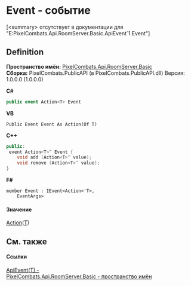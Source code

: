 # Event - событие


\[&lt;summary&gt; отсутствует в документации для "E:PixelCombats.Api.RoomServer.Basic.ApiEvent`1.Event"\]



## Definition
**Пространство имён:** <a href="299769b5-0515-f682-c4bd-afa5af18175d">PixelCombats.Api.RoomServer.Basic</a>  
**Сборка:** PixelCombats.PublicAPI (в PixelCombats.PublicAPI.dll) Версия: 1.0.0.0 (1.0.0.0)

**C#**
``` C#
public event Action<T> Event
```
**VB**
``` VB
Public Event Event As Action(Of T)
```
**C++**
``` C++
public:
 event Action<T>^ Event {
	void add (Action<T>^ value);
	void remove (Action<T>^ value);
}
```
**F#**
``` F#
member Event : IEvent<Action<'T>,
    EventArgs>
```



#### Значение
<a href="https://learn.microsoft.com/dotnet/api/system.action-1" target="_blank" rel="noopener noreferrer">Action</a>(<a href="09cd41c4-e05d-d749-d641-73ffdf39afc5">T</a>)

## См. также


#### Ссылки
<a href="09cd41c4-e05d-d749-d641-73ffdf39afc5">ApiEvent(T) - </a>  
<a href="299769b5-0515-f682-c4bd-afa5af18175d">PixelCombats.Api.RoomServer.Basic - пространство имён</a>  
